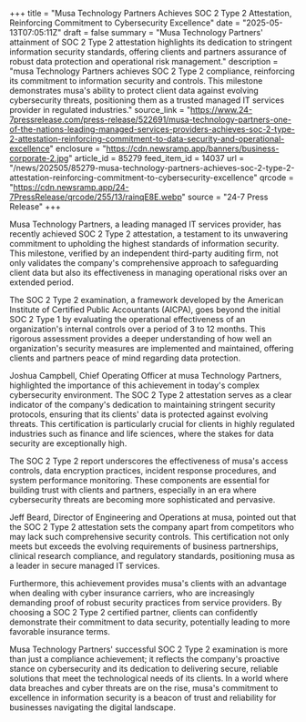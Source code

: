 +++
title = "Musa Technology Partners Achieves SOC 2 Type 2 Attestation, Reinforcing Commitment to Cybersecurity Excellence"
date = "2025-05-13T07:05:11Z"
draft = false
summary = "Musa Technology Partners' attainment of SOC 2 Type 2 attestation highlights its dedication to stringent information security standards, offering clients and partners assurance of robust data protection and operational risk management."
description = "musa Technology Partners achieves SOC 2 Type 2 compliance, reinforcing its commitment to information security and controls. This milestone demonstrates musa's ability to protect client data against evolving cybersecurity threats, positioning them as a trusted managed IT services provider in regulated industries."
source_link = "https://www.24-7pressrelease.com/press-release/522691/musa-technology-partners-one-of-the-nations-leading-managed-services-providers-achieves-soc-2-type-2-attestation-reinforcing-commitment-to-data-security-and-operational-excellence"
enclosure = "https://cdn.newsramp.app/banners/business-corporate-2.jpg"
article_id = 85279
feed_item_id = 14037
url = "/news/202505/85279-musa-technology-partners-achieves-soc-2-type-2-attestation-reinforcing-commitment-to-cybersecurity-excellence"
qrcode = "https://cdn.newsramp.app/24-7PressRelease/qrcode/255/13/rainqE8E.webp"
source = "24-7 Press Release"
+++

<p>Musa Technology Partners, a leading managed IT services provider, has recently achieved SOC 2 Type 2 attestation, a testament to its unwavering commitment to upholding the highest standards of information security. This milestone, verified by an independent third-party auditing firm, not only validates the company's comprehensive approach to safeguarding client data but also its effectiveness in managing operational risks over an extended period.</p><p>The SOC 2 Type 2 examination, a framework developed by the American Institute of Certified Public Accountants (AICPA), goes beyond the initial SOC 2 Type 1 by evaluating the operational effectiveness of an organization's internal controls over a period of 3 to 12 months. This rigorous assessment provides a deeper understanding of how well an organization's security measures are implemented and maintained, offering clients and partners peace of mind regarding data protection.</p><p>Joshua Campbell, Chief Operating Officer at musa Technology Partners, highlighted the importance of this achievement in today's complex cybersecurity environment. The SOC 2 Type 2 attestation serves as a clear indicator of the company's dedication to maintaining stringent security protocols, ensuring that its clients' data is protected against evolving threats. This certification is particularly crucial for clients in highly regulated industries such as finance and life sciences, where the stakes for data security are exceptionally high.</p><p>The SOC 2 Type 2 report underscores the effectiveness of musa's access controls, data encryption practices, incident response procedures, and system performance monitoring. These components are essential for building trust with clients and partners, especially in an era where cybersecurity threats are becoming more sophisticated and pervasive.</p><p>Jeff Beard, Director of Engineering and Operations at musa, pointed out that the SOC 2 Type 2 attestation sets the company apart from competitors who may lack such comprehensive security controls. This certification not only meets but exceeds the evolving requirements of business partnerships, clinical research compliance, and regulatory standards, positioning musa as a leader in secure managed IT services.</p><p>Furthermore, this achievement provides musa's clients with an advantage when dealing with cyber insurance carriers, who are increasingly demanding proof of robust security practices from service providers. By choosing a SOC 2 Type 2 certified partner, clients can confidently demonstrate their commitment to data security, potentially leading to more favorable insurance terms.</p><p>Musa Technology Partners' successful SOC 2 Type 2 examination is more than just a compliance achievement; it reflects the company's proactive stance on cybersecurity and its dedication to delivering secure, reliable solutions that meet the technological needs of its clients. In a world where data breaches and cyber threats are on the rise, musa's commitment to excellence in information security is a beacon of trust and reliability for businesses navigating the digital landscape.</p>